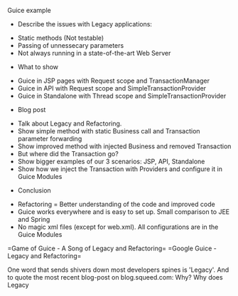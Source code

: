 Guice example

* Describe the issues with Legacy applications:
 - Static methods (Not testable)
 - Passing of unnessecary parameters
 - Not always running in a state-of-the-art Web Server

* What to show
 - Guice in JSP pages with Request scope and TransactionManager
 - Guice in API with Request scope and SimpleTransactionProvider
 - Guice in Standalone with Thread scope and SimpleTransactionProvider

* Blog post
 - Talk about Legacy and Refactoring.
 - Show simple method with static Business call and Transaction parameter forwarding
 - Show improved method with injected Business and removed Transaction
 - But where did the Transaction go?
 - Show bigger examples of our 3 scenarios: JSP, API, Standalone
 - Show how we inject the Transaction with Providers and configure it in Guice Modules

* Conclusion
 - Refactoring = Better understanding of the code and improved code
 - Guice works everywhere and is easy to set up. Small comparison to JEE and Spring
 - No magic xml files (except for web.xml). All configurations are in the Guice Modules

=Game of Guice - A Song of Legacy and Refactoring=
=Google Guice - Legacy and Refactoring=

One word that sends shivers down most developers spines is 'Legacy'.
And to quote the most recent blog-post on blog.squeed.com: Why? Why does Legacy 